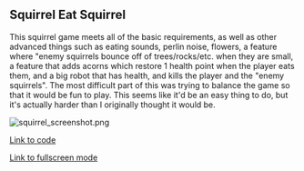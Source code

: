 

## Squirrel Eat Squirrel

This squirrel game meets all of the basic requirements, as well as other advanced things such as eating sounds, perlin noise, flowers, a feature where "enemy squirrels bounce off of trees/rocks/etc. when they are small, a feature that adds acorns which restore 1 health point when the player eats them, and a big robot that has health, and kills the player and the "enemy squirrels". The most difficult part of this was trying to balance the game so that it would be fun to play. This seems like it'd be an easy thing to do, but it's actually harder than I originally thought it would be.


![squirrel_screenshot.png]({{site.baseurl}}/squirrel_screenshot.png)



[Link to code](https://editor.p5js.org/rrenaldo/sketches/0ru07Xmpj)

[Link to fullscreen mode](https://editor.p5js.org/rrenaldo/full/0ru07Xmpj)
